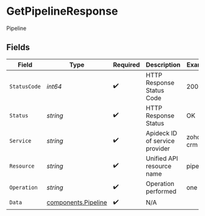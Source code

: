 # GetPipelineResponse

Pipeline


## Fields

| Field                                                      | Type                                                       | Required                                                   | Description                                                | Example                                                    |
| ---------------------------------------------------------- | ---------------------------------------------------------- | ---------------------------------------------------------- | ---------------------------------------------------------- | ---------------------------------------------------------- |
| `StatusCode`                                               | *int64*                                                    | :heavy_check_mark:                                         | HTTP Response Status Code                                  | 200                                                        |
| `Status`                                                   | *string*                                                   | :heavy_check_mark:                                         | HTTP Response Status                                       | OK                                                         |
| `Service`                                                  | *string*                                                   | :heavy_check_mark:                                         | Apideck ID of service provider                             | zoho-crm                                                   |
| `Resource`                                                 | *string*                                                   | :heavy_check_mark:                                         | Unified API resource name                                  | pipelines                                                  |
| `Operation`                                                | *string*                                                   | :heavy_check_mark:                                         | Operation performed                                        | one                                                        |
| `Data`                                                     | [components.Pipeline](../../models/components/pipeline.md) | :heavy_check_mark:                                         | N/A                                                        |                                                            |